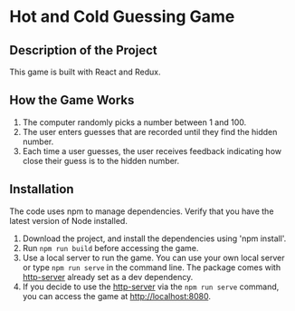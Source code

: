 # Hot and Cold Guessing Game

## Description of the Project

This game is built with React and Redux.  

## How the Game Works

1. The computer randomly picks a number between 1 and 100. 
2. The user enters guesses that are recorded until they find the hidden number. 
3. Each time a user guesses, the user receives feedback indicating how close their guess is to the hidden number. 

## Installation

The code uses npm to manage dependencies. Verify that you have the latest version of Node installed. 

1. Download the project, and install the dependencies using 'npm install'.
2. Run `npm run build` before accessing the game. 
3. Use a local server to run the game. You can use your own local server or type  `npm run serve` in the command line. The package comes with [http-server](https://www.npmjs.com/package/http-server) already set as a dev dependency. 
4. If you decide to use the [http-server](https://www.npmjs.com/package/http-server) via the `npm run serve` command, you can access the game at [http://localhost:8080](http://localhost:8080). 